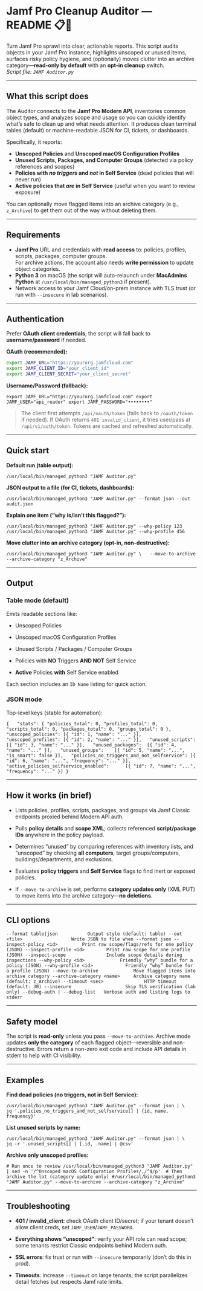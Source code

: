 # Jamf Pro Cleanup Auditor — README 📋🧹

Turn Jamf Pro sprawl into clear, actionable reports. This script audits objects in your Jamf Pro instance, highlights unscoped or unused items, surfaces risky policy hygiene, and (optionally) moves clutter into an archive category—**read-only by default** with an **opt-in cleanup** switch.  
*Script file: `JAMF Auditor.py`*

---

## What this script does

The Auditor connects to the **Jamf Pro Modern API**, inventories common object types, and analyzes scope and usage so you can quickly identify what’s safe to clean up and what needs attention. It produces clean terminal tables (default) or machine-readable JSON for CI, tickets, or dashboards.

Specifically, it reports:

- **Unscoped Policies** and **Unscoped macOS Configuration Profiles**  
- **Unused Scripts, Packages, and Computer Groups** (detected via policy references and scopes)
- **Policies with _no triggers_ and _not_ in Self Service** (dead policies that will never run)
- **Active policies that _are_ in Self Service** (useful when you want to review exposure)

You can optionally move flagged items into an archive category (e.g., `z_Archive`) to get them out of the way without deleting them.

---

## Requirements

- **Jamf Pro** URL and credentials with **read access** to: policies, profiles, scripts, packages, computer groups.  
  For archive actions, the account also needs **write permission** to update object categories.
- **Python 3** on macOS (the script will auto-relaunch under **MacAdmins Python** at `/usr/local/bin/managed_python3` if present).  
- Network access to your Jamf Cloud/on-prem instance with TLS trust (or run with `--insecure` in lab scenarios).

---

## Authentication

Prefer **OAuth client credentials**; the script will fall back to **username/password** if needed.

**OAuth (recommended):**
```bash
export JAMF_URL="https://yourorg.jamfcloud.com"
export JAMF_CLIENT_ID="your_client_id"
export JAMF_CLIENT_SECRET="your_client_secret"
```

**Username/Password (fallback):**

`export JAMF_URL="https://yourorg.jamfcloud.com" export JAMF_USER="api_reader" export JAMF_PASSWORD="••••••••"`

> The client first attempts `/api/oauth/token` (falls back to `/oauth/token` if needed). If OAuth returns `401 invalid_client`, it tries user/pass at `/api/v1/auth/token`. Tokens are cached and refreshed automatically.

---

## Quick start

**Default run (table output):**

`/usr/local/bin/managed_python3 "JAMF Auditor.py"`

**JSON output to a file (for CI, tickets, dashboards):**

`/usr/local/bin/managed_python3 "JAMF Auditor.py" --format json --out audit.json`

**Explain one item (“why is/isn’t this flagged?”):**

`/usr/local/bin/managed_python3 "JAMF Auditor.py" --why-policy 123 /usr/local/bin/managed_python3 "JAMF Auditor.py" --why-profile 456`

**Move clutter into an archive category (opt-in, non-destructive):**

`/usr/local/bin/managed_python3 "JAMF Auditor.py" \   --move-to-archive --archive-category "z_Archive"`

---

## Output

### Table mode (default)

Emits readable sections like:

- Unscoped Policies
    
- Unscoped macOS Configuration Profiles
    
- Unused Scripts / Packages / Computer Groups
    
- Policies with **NO** Triggers **AND NOT** Self Service
    
- **Active** Policies **with** Self Service enabled
    

Each section includes an `ID Name` listing for quick action.

### JSON mode

Top-level keys (stable for automation):

`{   "stats": { "policies_total": 0, "profiles_total": 0, "scripts_total": 0, "packages_total": 0, "groups_total": 0 },   "unscoped_policies": [{ "id": 1, "name": "..." }],   "unscoped_profiles": [{ "id": 2, "name": "..." }],   "unused_scripts":   [{ "id": 3, "name": "..." }],   "unused_packages":  [{ "id": 4, "name": "..." }],   "unused_groups":    [{ "id": 5, "name": "...", "is_smart": false }],   "policies_no_triggers_and_not_selfservice": [{ "id": 6, "name": "...", "frequency": "..." }],   "active_policies_selfservice_enabled":      [{ "id": 7, "name": "...", "frequency": "..." }] }`

---

## How it works (in brief)

- Lists policies, profiles, scripts, packages, and groups via Jamf Classic endpoints proxied behind Modern API auth.
    
- Pulls **policy details** and **scope XML**; collects referenced **script/package IDs** anywhere in the policy payload.
    
- Determines “unused” by comparing references with inventory lists, and “unscoped” by checking **all computers**, target groups/computers, buildings/departments, and exclusions.
    
- Evaluates **policy triggers** and **Self Service** flags to find inert or exposed policies.
    
- If `--move-to-archive` is set, performs **category updates only** (XML PUT) to move items into the archive category—**no deletions**.
    

---

## CLI options

`--format table|json           Output style (default: table) --out <file>                  Write JSON to file when --format json --inspect-policy <id>         Print raw scope/flags/refs for one policy (JSON) --inspect-profile <id>        Print raw scope for one profile (JSON) --inspect-scope               Include scope details during inspections --why-policy <id>             Friendly “why” bundle for a policy (JSON) --why-profile <id>            Friendly “why” bundle for a profile (JSON) --move-to-archive             Move flagged items into archive category --archive-category <name>     Archive category name (default: z_Archive) --timeout <sec>               HTTP timeout (default: 30) --insecure                    Skip TLS verification (lab only) --debug-auth | --debug-list   Verbose auth and listing logs to stderr`

---

## Safety model

The script is **read-only** unless you pass `--move-to-archive`. Archive mode updates **only the category** of each flagged object—reversible and non-destructive. Errors return a non-zero exit code and include API details in stderr to help with CI visibility.

---

## Examples

**Find dead policies (no triggers, not in Self Service):**

`/usr/local/bin/managed_python3 "JAMF Auditor.py" --format json | \   jq '.policies_no_triggers_and_not_selfservice[] | {id, name, frequency}'`

**List unused scripts by name:**

`/usr/local/bin/managed_python3 "JAMF Auditor.py" --format json | \   jq -r '.unused_scripts[] | [.id, .name] | @csv'`

**Archive only unscoped profiles:**

`# Run once to review /usr/local/bin/managed_python3 "JAMF Auditor.py" | sed -n '/^Unscoped macOS Configuration Profiles/,/^$/p'  # Then archive the lot (category update only) #/usr/local/bin/managed_python3 "JAMF Auditor.py" --move-to-archive --archive-category "z_Archive"`

---

## Troubleshooting

- **401 / invalid\_client**: check OAuth client ID/secret; if your tenant doesn’t allow client creds, set `JAMF_USER`/`JAMF_PASSWORD`.
    
- **Everything shows “unscoped”**: verify your API role can read scope; some tenants restrict Classic endpoints behind Modern auth.
    
- **SSL errors**: fix trust or run with `--insecure` temporarily (don’t do this in prod).
    
- **Timeouts**: increase `--timeout` on large tenants; the script parallelizes detail fetches but respects Jamf rate limits.